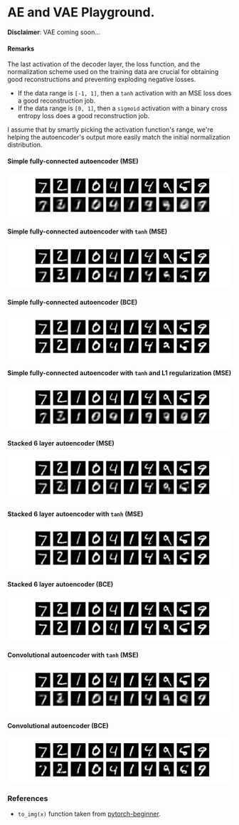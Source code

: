 # AE and VAE Playground.

**Disclaimer**: VAE coming soon...

#### Remarks

The last activation of the decoder layer, the loss function, and the normalization scheme used on the training data are crucial for obtaining good reconstructions and preventing exploding negative losses. 

- If the data range is `[-1, 1]`, then a `tanh` activation with an MSE loss does a good reconstruction job.
- If the data range is `[0, 1]`, then a `sigmoid` activation with a binary cross entropy loss does a good reconstruction job.

I assume that by smartly picking the activation function's range, we're helping the autoencoder's output more easily match the initial normalization distribution.

#### Simple fully-connected autoencoder (MSE)

<p align="center">
 <img src="./plots/simple_no_regularization.png" alt="Drawing">
</p>

#### Simple fully-connected autoencoder with `tanh` (MSE)

<p align="center">
 <img src="./plots/simple_no_regularization_tanh.png" alt="Drawing">
</p>

#### Simple fully-connected autoencoder (BCE)

<p align="center">
 <img src="./plots/simple_bce.png" alt="Drawing">
</p>

#### Simple fully-connected autoencoder with `tanh` and L1 regularization (MSE)

<p align="center">
 <img src="./plots/simple_l1_regularization_tanh.png" alt="Drawing">
</p>

#### Stacked 6 layer autoencoder (MSE)

<p align="center">
 <img src="./plots/stacked_ae.png" alt="Drawing">
</p>

#### Stacked 6 layer autoencoder with `tanh` (MSE)

<p align="center">
 <img src="./plots/stacked_ae_tanh.png" alt="Drawing">
</p>

#### Stacked 6 layer autoencoder (BCE)

<p align="center">
 <img src="./plots/stacked_ae_bce.png" alt="Drawing">
</p>

#### Convolutional autoencoder with `tanh` (MSE)

<p align="center">
 <img src="./plots/conv_ae_tanh.png" alt="Drawing">
</p>

#### Convolutional autoencoder (BCE)

<p align="center">
 <img src="./plots/conv_ae_bce.png" alt="Drawing">
</p>

### References

- `to_img(x)` function taken from [pytorch-beginner](https://github.com/SherlockLiao/pytorch-beginner/tree/master/08-AutoEncoder).
